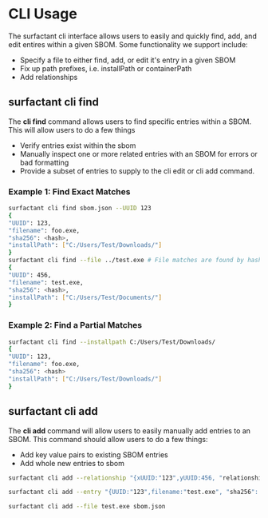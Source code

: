 # CLI Usage
The surfactant cli interface allows users to easily and quickly find, add, and edit entires within a given SBOM.
Some functionality we support include:
- Specify a file to either find, add, or edit it's entry in a given SBOM
- Fix up path prefixes, i.e. installPath or containerPath
- Add relationships

## surfactant cli find
The **cli find** command allows users to find specific entries within a SBOM. This will allow users to do a few things
- Verify entries exist within the sbom
- Manually inspect one or more related entries with an SBOM for errors or bad formatting
- Provide a subset of entries to supply to the cli edit or cli add command.

### Example 1: Find Exact Matches
```bash
surfactant cli find sbom.json --UUID 123
{
"UUID": 123,
"filename": foo.exe,
"sha256": <hash>,
"installPath": ["C:/Users/Test/Downloads/"]
}
surfactant cli find --file ../test.exe # File matches are found by hash matching, not filename matches.
{
"UUID": 456,
"filename": test.exe,
"sha256": <hash>,
"installPath": ["C:/Users/Test/Documents/"]
}
```
### Example 2: Find a Partial Matches
```bash
surfactant cli find --installpath C:/Users/Test/Downloads/
{
"UUID": 123,
"filename": foo.exe,
"sha256": <hash>
"installPath": ["C:/Users/Test/Downloads/"]
}
```

## surfactant cli add
The **cli add** command will allow users to easily manually add entries to an SBOM. This command should allow users to do a few things:
- Add key value pairs to existing SBOM entries
- Add whole new entries to sbom

```bash
surfactant cli add --relationship "{xUUID:"123",yUUID:456, "relationship: "Uses"}" sbom.json
```
```bash
surfactant cli add --entry "{UUID:"123",filename:"test.exe", "sha256": "3423csdlkf13048kj"}" sbom.json
```
```bash
surfactant cli add --file test.exe sbom.json
```
